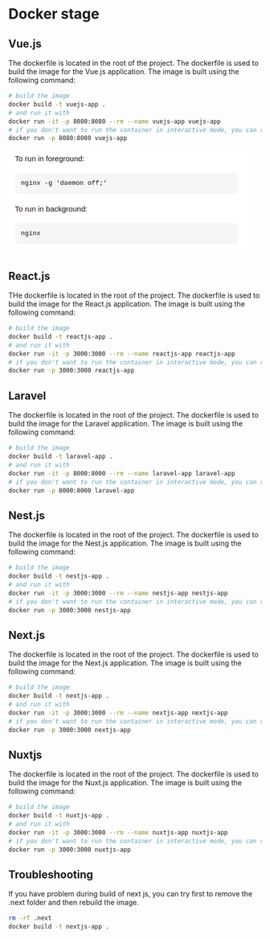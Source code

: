 # Docker stage

## Vue.js

The dockerfile is located in the root of the project. The dockerfile is used to build the image for the Vue.js application. The image is built using the following command:

```bash
# build the image
docker build -t vuejs-app .
# and run it with
docker run -it -p 8080:8080 --rm --name vuejs-app vuejs-app
# if you don't want to run the container in interactive mode, you can run it in detached mode with
docker run -p 8080:8080 vuejs-app
```
![To run nginx in forground or background](images/image.png)

## React.js

THe dockerfile is located in the root of the project. The dockerfile is used to build the image for the React.js application. The image is built using the following command:

```bash
# build the image
docker build -t reactjs-app .
# and run it with
docker run -it -p 3000:3000 --rm --name reactjs-app reactjs-app
# if you don't want to run the container in interactive mode, you can run it in detached mode with
docker run -p 3000:3000 reactjs-app
```

## Laravel

The dockerfile is located in the root of the project. The dockerfile is used to build the image for the Laravel application. The image is built using the following command:

```bash
# build the image
docker build -t laravel-app .
# and run it with
docker run -it -p 8000:8000 --rm --name laravel-app laravel-app
# if you don't want to run the container in interactive mode, you can run it in detached mode with
docker run -p 8000:8000 laravel-app
```

## Nest.js

The dockerfile is located in the root of the project. The dockerfile is used to build the image for the Nest.js application. The image is built using the following command:

```bash
# build the image
docker build -t nestjs-app .
# and run it with
docker run -it -p 3000:3000 --rm --name nestjs-app nestjs-app
# if you don't want to run the container in interactive mode, you can run it in detached mode with
docker run -p 3000:3000 nestjs-app
```

## Next.js

The dockerfile is located in the root of the project. The dockerfile is used to build the image for the Next.js application. The image is built using the following command:

```bash
# build the image
docker build -t nextjs-app .
# and run it with
docker run -it -p 3000:3000 --rm --name nextjs-app nextjs-app
# if you don't want to run the container in interactive mode, you can run it in detached mode with
docker run -p 3000:3000 nextjs-app
```

## Nuxtjs

The dockerfile is located in the root of the project. The dockerfile is used to build the image for the Nuxt.js application. The image is built using the following command:

```bash
# build the image
docker build -t nuxtjs-app .
# and run it with
docker run -it -p 3000:3000 --rm --name nuxtjs-app nuxtjs-app
# if you don't want to run the container in interactive mode, you can run it in detached mode with
docker run -p 3000:3000 nuxtjs-app
```


## Troubleshooting

If you have problem during build of next js, you can try first to remove the .next folder and then rebuild the image.

```bash
rm -rf .next
docker build -t nextjs-app .
```